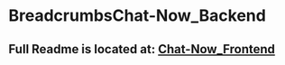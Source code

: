 # BreadcrumbsChat-Now_Backend

## Full Readme is located at: [Chat-Now_Frontend](https://github.com/DevT06/Chat-Now_Frontend)
